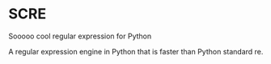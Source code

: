 # SCRE
Sooooo cool regular expression for Python

A regular expression engine in Python that is faster than Python standard re.